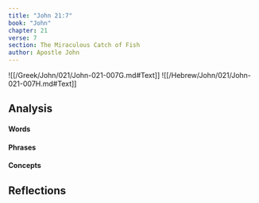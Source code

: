 ```yaml
---
title: "John 21:7"
book: "John"
chapter: 21
verse: 7
section: The Miraculous Catch of Fish
author: Apostle John
---
```

![[/Greek/John/021/John-021-007G.md#Text]]
![[/Hebrew/John/021/John-021-007H.md#Text]]

## Analysis

#### Words

#### Phrases

#### Concepts

## Reflections
